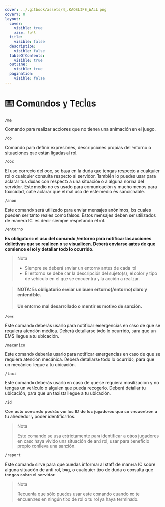 ```yaml
---
cover: ../.gitbook/assets/4_.KAOSLIFE_WALL.png
coverY: 0
layout:
  cover:
    visible: true
    size: full
  title:
    visible: false
  description:
    visible: false
  tableOfContents:
    visible: true
  outline:
    visible: true
  pagination:
    visible: false
---
```


# ⌨️ Comᥲᥒdos y Tᥱᥴᥣᥲs



```
/me
```

Comando para realizar acciones que no tienen una animación en el juego.

```
/do
```

Comando para definir expresiones, descripciones propias del entorno o situaciones que están ligadas al rol.

```
/ooc
```

El uso correcto del ooc, se basa en la duda que tengas respecto a cualquier rol o cualquier consulta respecto al servidor. También lo puedes usar para aclarar tus dudas con respecto a una situación o a alguna norma del servidor. Este medio no es usado para comunicación y mucho menos para toxicidad, cabe aclarar que el mal uso de este medio es sancionable.

```
/anon
```

Este comando será utilizado para enviar mensajes anónimos, los cuales pueden ser tanto reales como falsos. Estos mensajes deben ser utilizados de manera IC, es decir siempre respetando el rol.

```
/entorno
```

**Es obligatorio el uso del comando /entorno para notificar las acciones delictivas que se realicen o se visualicen. Deberá enviarse antes de que comience el rol y detallar todo lo ocurrido.**

> Nota
>
> * Siempre se deberá enviar un entorno antes de cada rol
> * El entorno se debe dar la descripción del sujeto(s), el color y tipo de vehículo en el que se encuentra y la acción a realizar.

> #### NOTA: Es obligatorio enviar un buen entorno(/entorno) claro y entendible.
>
> #### Un entorno mal desarrollado o mentir es motivo de sanción.

```
/ems
```

Este comando deberás usarlo para notificar emergencias en caso de que se requiera atención médica. Deberá detallarse todo lo ocurrido, para que un EMS llegue a tu ubicación.

```
/mecanico
```

Este comando deberás usarlo para notificar emergencias en caso de que se requiera atención mecánica. Deberá detallarse todo lo ocurrido, para que un mecánico llegue a tu ubicación.

```
/taxi
```

Este comando deberás usarlo en caso de que se requiera movilización y no tengas un vehículo o alguien que pueda recogerlo. Deberá detallar tu ubicación, para que un taxista llegue a tu ubicación.

```
/id
```

Con este comando podrás ver los ID de los jugadores que se encuentren a tu alrededor y poder identificarlos.

> Nota
>
> Este comando se usa estrictamente para identificar a otros jugadores en caso haya vivido una situación de anti rol, usar para beneficio propio conlleva una sanción.

```
/report
```

Este comando sirve para que puedas informar al staff de manera IC sobre alguna situación de anti rol, bug, o cualquier tipo de duda o consulta que tengas sobre el servidor.

> Nota
>
> Recuerda que sólo puedes usar este comando cuando no te encuentres en ningún tipo de rol o tu rol ya haya terminado.
